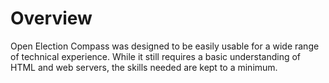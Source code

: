 # Overview

Open Election Compass was designed to be easily usable for a wide range of technical experience.
While it still requires a basic understanding of HTML and web servers, the skills needed are kept to
a minimum.